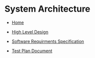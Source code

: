 # System Architecture

- [Home](../System_Architecture/HOME.md)
- [High Level Design](../System_Architecture/High_Level_Design.md)
- [Software Requirments Specification](../system_Architecture/SRS.md)

- [Test Plan Document](../System_Architecture/Test_Plan_Document.md)